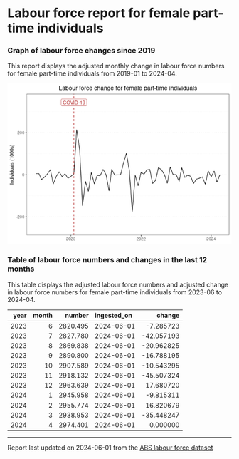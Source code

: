 Labour force report for female part-time individuals
================

### Graph of labour force changes since 2019

This report displays the adjusted monthly change in labour force numbers
for female part-time individuals from 2019-01 to 2024-04.

![](female_part-time_report_files/figure-gfm/unnamed-chunk-2-1.png)<!-- -->

### Table of labour force numbers and changes in the last 12 months

This table displays the adjusted labour force numbers and adjusted
change in labour force numbers for female part-time individuals from
2023-06 to 2024-04.

| year | month |   number | ingested_on |     change |
|-----:|------:|---------:|:------------|-----------:|
| 2023 |     6 | 2820.495 | 2024-06-01  |  -7.285723 |
| 2023 |     7 | 2827.780 | 2024-06-01  | -42.057193 |
| 2023 |     8 | 2869.838 | 2024-06-01  | -20.962825 |
| 2023 |     9 | 2890.800 | 2024-06-01  | -16.788195 |
| 2023 |    10 | 2907.589 | 2024-06-01  | -10.543295 |
| 2023 |    11 | 2918.132 | 2024-06-01  | -45.507324 |
| 2023 |    12 | 2963.639 | 2024-06-01  |  17.680720 |
| 2024 |     1 | 2945.958 | 2024-06-01  |  -9.815311 |
| 2024 |     2 | 2955.774 | 2024-06-01  |  16.820679 |
| 2024 |     3 | 2938.953 | 2024-06-01  | -35.448247 |
| 2024 |     4 | 2974.401 | 2024-06-01  |   0.000000 |

------------------------------------------------------------------------

Report last updated on 2024-06-01 from the [ABS labour force
dataset](https://www.abs.gov.au/statistics/labour/employment-and-unemployment/labour-force-australia/latest-release)
